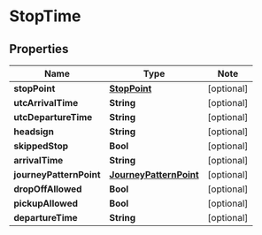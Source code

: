 
# StopTime

## Properties

Name | Type | Note
---- | ---- | ----
**stopPoint** | [**StopPoint**](StopPoint.md) | [optional] 
**utcArrivalTime** | **String** | [optional] 
**utcDepartureTime** | **String** | [optional] 
**headsign** | **String** | [optional] 
**skippedStop** | **Bool** | [optional] 
**arrivalTime** | **String** | [optional] 
**journeyPatternPoint** | [**JourneyPatternPoint**](JourneyPatternPoint.md) | [optional] 
**dropOffAllowed** | **Bool** | [optional] 
**pickupAllowed** | **Bool** | [optional] 
**departureTime** | **String** | [optional] 

